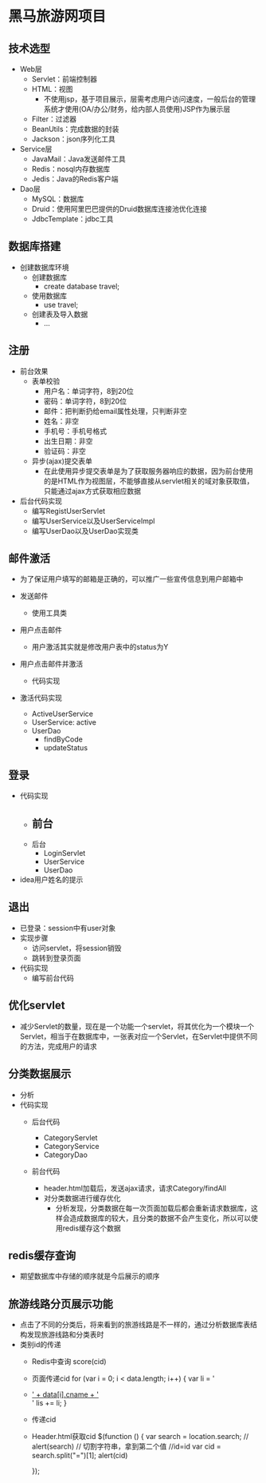# 黑马旅游网项目

## 技术选型
- Web层
    - Servlet：前端控制器
    - HTML：视图
        - 不使用jsp，基于项目展示，层需考虑用户访问速度，一般后台的管理系统才使用(OA/办公/财务，给内部人员使用)JSP作为展示层
    - Filter：过滤器
    - BeanUtils：完成数据的封装
    - Jackson：json序列化工具
- Service层
    - JavaMail：Java发送邮件工具
    - Redis：nosql内存数据库
    - Jedis：Java的Redis客户端
- Dao层
    - MySQL：数据库
    - Druid：使用阿里巴巴提供的Druid数据库连接池优化连接
    - JdbcTemplate：jdbc工具
    
## 数据库搭建

- 创建数据库环境
    - 创建数据库
        - create database travel;
    - 使用数据库
        - use travel;
    - 创建表及导入数据
        - ...


## 注册
- 前台效果
    - 表单校验
        - 用户名：单词字符，8到20位
        - 密码：单词字符，8到20位
        - 邮件：把判断扔给email属性处理，只判断非空
        - 姓名：非空
        - 手机号：手机号格式
        - 出生日期：非空
        - 验证码：非空
    - 异步(ajax)提交表单
        - 在此使用异步提交表单是为了获取服务器响应的数据，因为前台使用的是HTML作为视图层，不能够直接从servlet相关的域对象获取值，只能通过ajax方式获取相应数据
- 后台代码实现
    - 编写RegistUserServlet
    - 编写UserService以及UserServiceImpl
    - 编写UserDao以及UserDao实现类

## 邮件激活
- 为了保证用户填写的邮箱是正确的，可以推广一些宣传信息到用户邮箱中
- 发送邮件
    - 使用工具类
- 用户点击邮件
    - 用户激活其实就是修改用户表中的status为Y

- 用户点击邮件并激活
    - 代码实现
- 激活代码实现
    - ActiveUserService
    - UserService: active
    - UserDao
        - findByCode
        - updateStatus


## 登录
- 代码实现
    - 前台
        - 
    - 后台
        - LoginServlet
        - UserService
        - UserDao
- idea用户姓名的提示

## 退出
- 已登录：session中有user对象
- 实现步骤
    - 访问servlet，将session销毁
    - 跳转到登录页面
- 代码实现
    - 编写前台代码

## 优化servlet
- 减少Servlet的数量，现在是一个功能一个servlet，将其优化为一个模块一个Servlet，相当于在数据库中，一张表对应一个Servlet，在Servlet中提供不同的方法，完成用户的请求

## 分类数据展示
- 分析
- 代码实现
    - 后台代码
        - CategoryServlet
        - CategoryService
        - CategoryDao
        
    - 前台代码
        - header.html加载后，发送ajax请求，请求Category/findAll
        - 对分类数据进行缓存优化
            - 分析发现，分类数据在每一次页面加载后都会重新请求数据库，这样会造成数据库的较大，且分类的数据不会产生变化，所以可以使用redis缓存这个数据
## redis缓存查询
- 期望数据库中存储的顺序就是今后展示的顺序

## 旅游线路分页展示功能
- 点击了不同的分类后，将来看到的旅游线路是不一样的，通过分析数据库表结构发现旅游线路和分类表时
- 类别id的传递
    - Redis中查询 score(cid)
    - 页面传递cid
        for (var i = 0; i < data.length; i++) {
            var li = '<li><a href="route_list.html?cid=' + data[i].cid + '">' + data[i].cname + '</a></li>'
            lis += li;
        }
    - 传递cid
    - Header.html获取cid
        $(function () {
              var search = location.search;
              // alert(search)
              // 切割字符串，拿到第二个值 //id=id
              var cid = search.split("=")[1];
              alert(cid)
  
        });
    
